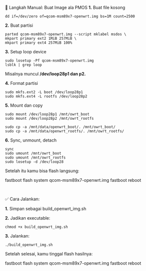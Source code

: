 🔧 Langkah Manual: Buat Image ala PMOS
**1.** Buat file kosong

    dd if=/dev/zero of=qcom-msm89x7-openwrt.img bs=1M count=2500

**2.** Buat partisi

    parted qcom-msm89x7-openwrt.img --script mklabel msdos \
    mkpart primary ext2 1MiB 257MiB \
    mkpart primary ext4 257MiB 100%

**3.** Setup loop device

    sudo losetup -Pf qcom-msm89x7-openwrt.img
    lsblk | grep loop


Misalnya muncul **/dev/loop28p1 dan p2.**

**4.** Format partisi

    sudo mkfs.ext2 -L boot /dev/loop28p1
    sudo mkfs.ext4 -L rootfs /dev/loop28p2

**5.** Mount dan copy

    sudo mount /dev/loop28p1 /mnt/owrt_boot
    sudo mount /dev/loop28p2 /mnt/owrt_rootfs

    sudo cp -a /mnt/data/openwrt_boot/. /mnt/owrt_boot/
    sudo cp -a /mnt/data/openwrt_rootfs/. /mnt/owrt_rootfs/
    
    
**6.** Sync, unmount, detach


    sync
    sudo umount /mnt/owrt_boot
    sudo umount /mnt/owrt_rootfs
    sudo losetup -d /dev/loop28
    

Setelah itu kamu bisa flash langsung:

fastboot flash system qcom-msm89x7-openwrt.img
fastboot reboot​

​


✅ Cara Jalankan:

**1.** Simpan sebagai build_openwrt_img.sh

**2.** Jadikan executable:

    chmod +x build_openwrt_img.sh
    
**3.** Jalankan:

    ./build_openwrt_img.sh
    
Setelah selesai, kamu tinggal flash hasilnya:

fastboot flash system qcom-msm89x7-openwrt.img
fastboot reboot
